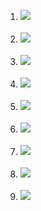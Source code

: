 <ol>
  <li><img src="https://github.com/user-attachments/assets/dc0c4923-d3fc-4c8b-8cea-35f0e41db695"></li><br>
  <li><img src="https://github.com/user-attachments/assets/2bf5cb9a-528c-44f7-b0cb-a1b327e902c4"></li><br>
  <li><img src="https://github.com/user-attachments/assets/d3069497-d630-4f74-8d61-46ce3aefafd8"></li><br>
  <li><img src="https://github.com/user-attachments/assets/6106ff0f-b059-4f5a-be68-1563f45db63e"></li><br>
  <li><img src="https://github.com/user-attachments/assets/77101c95-7f76-460f-a590-89951dac6d2c"></li><br>
  <li><img src="https://github.com/user-attachments/assets/e826e9f7-cb25-4f98-9cbe-81c03e1a5475"></li><br>
  <li><img src="https://github.com/user-attachments/assets/cd2188c1-f064-42cb-8571-ceb9607d2c3f"></li><br>
  <li><img src="https://github.com/user-attachments/assets/9b2ab1df-cad5-4a1f-91c9-18858de739b8"></li><br>
  <li><img src="https://github.com/user-attachments/assets/6e4b4933-b218-4f12-a334-95a74a6e27a8"></li><br>
</ol>
<br>

